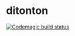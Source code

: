 # ditonton

[![Codemagic build status](https://api.codemagic.io/apps/639dc2cb531a0c2ae892008c/639dc2cb531a0c2ae892008b/status_badge.svg)](https://codemagic.io/apps/639dc2cb531a0c2ae892008c/639dc2cb531a0c2ae892008b/latest_build)